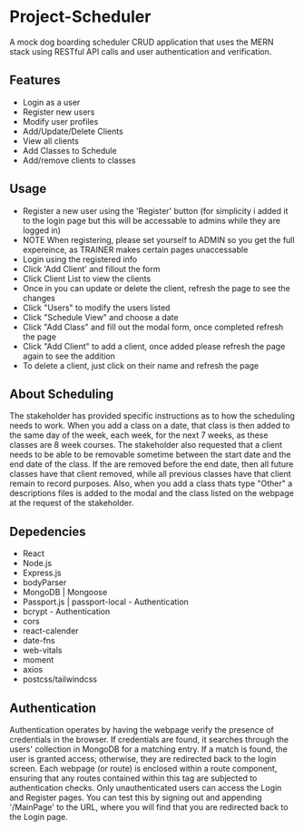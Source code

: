 # Project-Scheduler

A mock dog boarding scheduler CRUD application that uses the MERN stack using  RESTful API calls and user authentication and verification.

## Features

- Login as a user
- Register new users
- Modify user profiles
- Add/Update/Delete Clients
- View all clients
- Add Classes to Schedule
- Add/remove clients to classes
  

## Usage
- Register a new user using the 'Register' button (for simplicity i added it to the login page but this will be accessable to admins while they are logged in)
- NOTE When registering, please set yourself to ADMIN so you get the full expereince, as TRAINER makes certain pages unaccessable
- Login using the registered info
- Click 'Add Client' and fillout the form
- Click Client List to view the clients
- Once in you can update or delete the client, refresh the page to see the changes
- Click "Users" to modify the users listed
- Click "Schedule View" and choose a date
- Click "Add Class" and fill out the modal form, once completed refresh the page
- Click "Add Client" to add a client, once added please refresh the page again to see the addition
- To delete a client, just click on their name and refresh the page

## About Scheduling
The stakeholder has provided specific instructions as to how the scheduling needs to work. When you add a class on a date, that class is then added to the same day of the week, each week, for the next 7 weeks, as these classes are 8 week courses. The stakeholder also requested that a client needs to be able to be removable sometime between the start date and the end date of the class. If the are removed before the end date, then all future classes have that client removed, while all previous classes have that client remain to record purposes.
Also, when you add a class thats type "Other" a descriptions files is added to the modal and the class listed on the webpage at the request of the stakeholder. 

## Depedencies

- React
- Node.js
- Express.js
- bodyParser
- MongoDB | Mongoose
- Passport.js | passport-local - Authentication
- bcrypt - Authentication
- cors
- react-calender
- date-fns
- web-vitals
- moment
- axios
- postcss/tailwindcss

## Authentication
Authentication operates by having the webpage verify the presence of credentials in the browser. If credentials are found, it searches through the users' collection in MongoDB for a matching entry. If a match is found, the user is granted access; otherwise, they are redirected back to the login screen. Each webpage (or route) is enclosed within a route component, ensuring that any routes contained within this tag are subjected to authentication checks. Only unauthenticated users can access the Login and Register pages. You can test this by signing out and appending '/MainPage' to the URL, where you will find that you are redirected back to the Login page.

